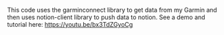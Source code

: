 This code uses the garminconnect library to get data from my Garmin and then uses notion-client library to push data to notion. See a demo and tutorial here: https://youtu.be/bx3TdZGyoCg

